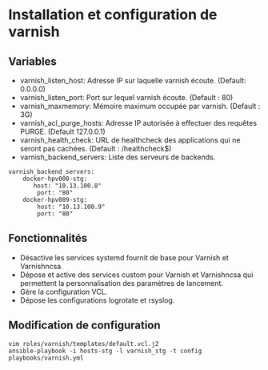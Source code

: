 # Installation et configuration de varnish

## Variables
* varnish_listen_host: Adresse IP sur laquelle varnish écoute. (Default: 0.0.0.0)
* varnish_listen_port: Port sur lequel varnish écoute. (Default : 80)
* varnish_maxmemory: Mémoire maximum occupée par varnish. (Default : 3G)
* varnish_acl_purge_hosts: Adresse IP autorisée à effectuer des requêtes PURGE. (Default 127.0.0.1)
* varnish_health_check: URL de healthcheck des applications qui ne seront pas cachées. (Default : /healthcheck$)
* varnish_backend_servers: Liste des serveurs de backends.
```
varnish_backend_servers:
    docker-hpv008-stg:
       host: "10.13.100.8"
        port: "80"
    docker-hpv009-stg:
        host: "10.13.100.9"
        port: "80"
```
## Fonctionnalités

* Désactive les services systemd fournit de base pour Varnish et Varnishncsa.
* Dépose et active des services custom pour Varnish et Varnishncsa qui permettent la personnalisation des paramètres de lancement.
* Gère la configuration VCL.
* Dépose les configurations logrotate et rsyslog.

## Modification de configuration
```
vim roles/varnish/templates/default.vcl.j2
ansible-playbook -i hosts-stg -l varnish_stg -t config playbooks/varnish.yml
```
